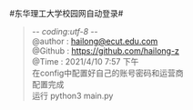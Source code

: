 #东华理工大学校园网自动登录#
>-*- coding:utf-8 -*-</br>
> @author : hailong@ecut.edu.com</br>
> @Github : https://github.com/hailong-z </br>
> @Time : 2021/4/10 7:57 下午</br>
在config中配置好自己的账号密码和运营商</br>
配置完成</br>
> 运行  python3 main.py
